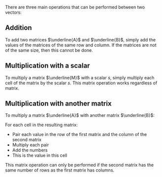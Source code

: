 There are three main operations that can be performed between two vectors:

## Addition
To add two matrices $\underline{A}$ and $\underline{B}$, simply add the values of the matrices of the same row and column. If the matrices are not of the same size, then this cannot be done.

## Multiplication with a scalar
To multiply a matrix $\underline{M}$ with a scalar $s$, simply multiply each cell of the matrix by the scalar $s$. This matrix operation works regardless of matrix.

## Multiplication with another matrix
To multiply a matrix $\underline{A}$ with another matrix $\underline{B}$:

For each cell in the resulting matrix:
- Pair each value in the row of the first matrix and the column of the second matrix
- Multiply each pair
- Add the numbers
- This is the value in this cell

This matrix operation can only be performed if the second matrix has the same number of rows as the first matrix has columns.